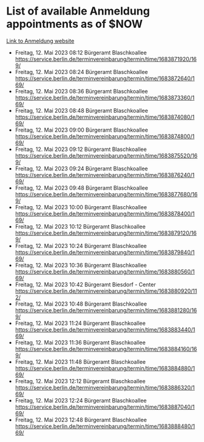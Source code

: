 # List of available Anmeldung appointments as of $NOW
[Link to Anmeldung website](https://service.berlin.de/terminvereinbarung/termin/tag.php?termin=1&anliegen[]=120686&dienstleisterlist=122210,122217,327316,122219,327312,122227,327314,122231,327346,122243,327348,122254,122252,329742,122260,329745,122262,329748,122271,327278,122273,327274,122277,327276,330436,122280,327294,122282,327290,122284,327292,122291,327270,122285,327266,122286,327264,122296,327268,150230,329760,122297,327286,122294,327284,122312,329763,122314,329775,122304,327330,122311,327334,122309,327332,317869,122281,327352,122279,329772,122283,122276,327324,122274,327326,122267,329766,122246,327318,122251,327320,122257,327322,122208,327298,122226,327300&herkunft=http%3A%2F%2Fservice.berlin.de%2Fdienstleistung%2F120686%2F)
- Freitag, 12. Mai 2023 08:12 Bürgeramt Blaschkoallee https://service.berlin.de/terminvereinbarung/termin/time/1683871920/169/
- Freitag, 12. Mai 2023 08:24 Bürgeramt Blaschkoallee https://service.berlin.de/terminvereinbarung/termin/time/1683872640/169/
- Freitag, 12. Mai 2023 08:36 Bürgeramt Blaschkoallee https://service.berlin.de/terminvereinbarung/termin/time/1683873360/169/
- Freitag, 12. Mai 2023 08:48 Bürgeramt Blaschkoallee https://service.berlin.de/terminvereinbarung/termin/time/1683874080/169/
- Freitag, 12. Mai 2023 09:00 Bürgeramt Blaschkoallee https://service.berlin.de/terminvereinbarung/termin/time/1683874800/169/
- Freitag, 12. Mai 2023 09:12 Bürgeramt Blaschkoallee https://service.berlin.de/terminvereinbarung/termin/time/1683875520/169/
- Freitag, 12. Mai 2023 09:24 Bürgeramt Blaschkoallee https://service.berlin.de/terminvereinbarung/termin/time/1683876240/169/
- Freitag, 12. Mai 2023 09:48 Bürgeramt Blaschkoallee https://service.berlin.de/terminvereinbarung/termin/time/1683877680/169/
- Freitag, 12. Mai 2023 10:00 Bürgeramt Blaschkoallee https://service.berlin.de/terminvereinbarung/termin/time/1683878400/169/
- Freitag, 12. Mai 2023 10:12 Bürgeramt Blaschkoallee https://service.berlin.de/terminvereinbarung/termin/time/1683879120/169/
- Freitag, 12. Mai 2023 10:24 Bürgeramt Blaschkoallee https://service.berlin.de/terminvereinbarung/termin/time/1683879840/169/
- Freitag, 12. Mai 2023 10:36 Bürgeramt Blaschkoallee https://service.berlin.de/terminvereinbarung/termin/time/1683880560/169/
- Freitag, 12. Mai 2023 10:42 Bürgeramt Biesdorf - Center https://service.berlin.de/terminvereinbarung/termin/time/1683880920/112/
- Freitag, 12. Mai 2023 10:48 Bürgeramt Blaschkoallee https://service.berlin.de/terminvereinbarung/termin/time/1683881280/169/
- Freitag, 12. Mai 2023 11:24 Bürgeramt Blaschkoallee https://service.berlin.de/terminvereinbarung/termin/time/1683883440/169/
- Freitag, 12. Mai 2023 11:36 Bürgeramt Blaschkoallee https://service.berlin.de/terminvereinbarung/termin/time/1683884160/169/
- Freitag, 12. Mai 2023 11:48 Bürgeramt Blaschkoallee https://service.berlin.de/terminvereinbarung/termin/time/1683884880/169/
- Freitag, 12. Mai 2023 12:12 Bürgeramt Blaschkoallee https://service.berlin.de/terminvereinbarung/termin/time/1683886320/169/
- Freitag, 12. Mai 2023 12:24 Bürgeramt Blaschkoallee https://service.berlin.de/terminvereinbarung/termin/time/1683887040/169/
- Freitag, 12. Mai 2023 12:48 Bürgeramt Blaschkoallee https://service.berlin.de/terminvereinbarung/termin/time/1683888480/169/

